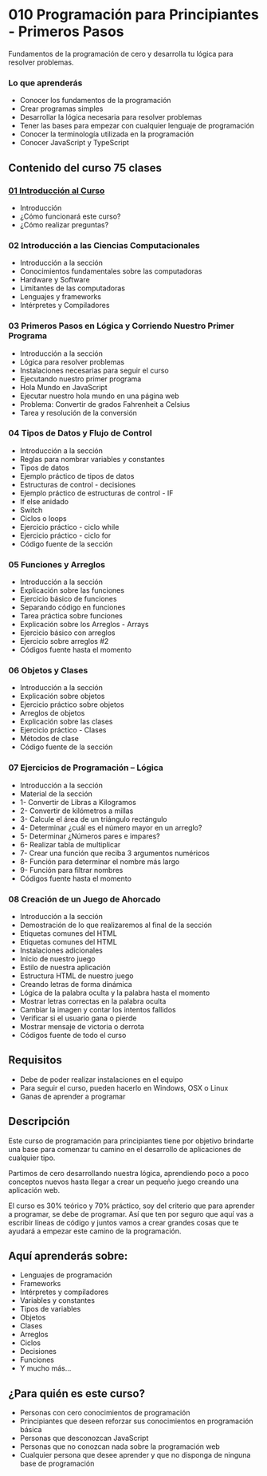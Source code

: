 # 010 Programación para Principiantes - Primeros Pasos

Fundamentos de la programación de cero y desarrolla tu lógica para resolver problemas.

### Lo que aprenderás

* Conocer los fundamentos de la programación
* Crear programas simples
* Desarrollar la lógica necesaria para resolver problemas
* Tener las bases para empezar con cualquier lenguaje de programación
* Conocer la terminología utilizada en la programación
* Conocer JavaScript y TypeScript

## Contenido del curso 							75 clases

### [01 Introducción al Curso](010-Programacion-para-Principiantes/Seccion01-Introduccion.md)

* Introducción
* ¿Cómo funcionará este curso?
* ¿Cómo realizar preguntas?

### 02 Introducción a las Ciencias Computacionales

* Introducción a la sección
* Conocimientos fundamentales sobre las computadoras
* Hardware y Software
* Limitantes de las computadoras
* Lenguajes y frameworks
* Intérpretes y Compiladores

### 03 Primeros Pasos en Lógica y Corriendo Nuestro Primer Programa

* Introducción a la sección
* Lógica para resolver problemas
* Instalaciones necesarias para seguir el curso
* Ejecutando nuestro primer programa
* Hola Mundo en JavaScript
* Ejecutar nuestro hola mundo en una página web
* Problema: Convertir de grados Fahrenheit a Celsius
* Tarea y resolución de la conversión

### 04 Tipos de Datos y Flujo de Control

* Introducción a la sección
* Reglas para nombrar variables y constantes
* Tipos de datos
* Ejemplo práctico de tipos de datos
* Estructuras de control - decisiones
* Ejemplo práctico de estructuras de control - IF
* If else anidado
* Switch
* Ciclos o loops
* Ejercicio práctico - ciclo while
* Ejercicio práctico - ciclo for
* Código fuente de la sección

### 05 Funciones y Arreglos

* Introducción a la sección
* Explicación sobre las funciones
* Ejercicio básico de funciones
* Separando código en funciones
* Tarea práctica sobre funciones
* Explicación sobre los Arreglos - Arrays
* Ejercicio básico con arreglos
* Ejercicio sobre arreglos #2
* Códigos fuente hasta el momento

### 06 Objetos y Clases

* Introducción a la sección
* Explicación sobre objetos
* Ejercicio práctico sobre objetos
* Arreglos de objetos
* Explicación sobre las clases
* Ejercicio práctico - Clases
* Métodos de clase
* Código fuente de la sección

### 07 Ejercicios de Programación – Lógica

* Introducción a la sección
* Material de la sección
* 1- Convertir de Libras a Kilogramos
* 2- Convertir de kilómetros a millas
* 3- Calcule el área de un triángulo rectángulo
* 4- Determinar ¿cuál es el número mayor en un arreglo?
* 5- Determinar ¿Números pares e impares?
* 6- Realizar tabla de multiplicar
* 7- Crear una función que reciba 3 argumentos numéricos
* 8- Función para determinar el nombre más largo
* 9- Función para filtrar nombres
* Códigos fuente hasta el momento

### 08 Creación de un Juego de Ahorcado

* Introducción a la sección
* Demostración de lo que realizaremos al final de la sección
* Etiquetas comunes del HTML
* Etiquetas comunes del HTML
* Instalaciones adicionales
* Inicio de nuestro juego
* Estilo de nuestra aplicación
* Estructura HTML de nuestro juego
* Creando letras de forma dinámica
* Lógica de la palabra oculta y la palabra hasta el momento
* Mostrar letras correctas en la palabra oculta
* Cambiar la imagen y contar los intentos fallidos
* Verificar si el usuario gana o pierde
* Mostrar mensaje de victoria o derrota
* Códigos fuente de todo el curso


## Requisitos
* Debe de poder realizar instalaciones en el equipo
* Para seguir el curso, pueden hacerlo en Windows, OSX o Linux
* Ganas de aprender a programar

## Descripción

Este curso de programación para principiantes tiene por objetivo brindarte una base para comenzar tu camino en el desarrollo de aplicaciones de cualquier tipo.

Partimos de cero desarrollando nuestra lógica, aprendiendo poco a poco conceptos nuevos hasta llegar a crear un pequeño juego creando una aplicación web.

El curso es 30% teórico y 70% práctico, soy del criterio que para aprender a programar, se debe de programar. Así que ten por seguro que aquí vas a escribir líneas de código y juntos vamos a crear grandes cosas que te ayudará a empezar este camino de la programación.

## Aquí aprenderás sobre:

* Lenguajes de programación
* Frameworks
* Intérpretes y compiladores
* Variables y constantes
* Tipos de variables
* Objetos
* Clases
* Arreglos
* Ciclos
* Decisiones 
* Funciones
* Y mucho más...

## ¿Para quién es este curso?

* Personas con cero conocimientos de programación
* Principiantes que deseen reforzar sus conocimientos en programación básica
* Personas que desconozcan JavaScript
* Personas que no conozcan nada sobre la programación web
* Cualquier persona que desee aprender y que no disponga de ninguna base de programación
